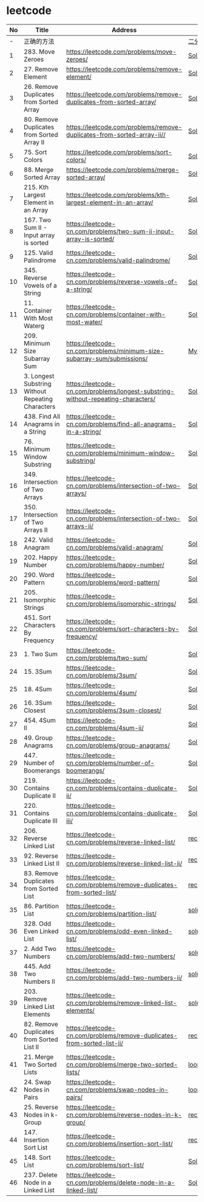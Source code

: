 # leetcode

| No | Title | Address | Solution | Topic | Time |
| ------ | ------ | ------ | ------ | ------ | ------ |
| - | 正确的方法 |  | [二分查找法](./src/main/java/com/learning/BinarySearch.java) |
| 1 | 283. Move Zeroes |https://leetcode.com/problems/move-zeroes/|[Solution1](./src/main/java/com/learning/_283/Solution.java),[Solution2](./src/main/java/com/learning/_283/Solution2.java)| array |
| 2 | 27. Remove Element |https://leetcode.com/problems/remove-element/|[Solution](./src/main/java/com/learning/_27/Solution.java)| array |
| 3 | 26. Remove Duplicates from Sorted Array |https://leetcode.com/problems/remove-duplicates-from-sorted-array/|[Solution](./src/main/java/com/learning/_26/Solution.java),[Solution2](./src/main/java/com/learning/_26/Solution2.java)| array |
| 4 | 80. Remove Duplicates from Sorted Array II |https://leetcode.com/problems/remove-duplicates-from-sorted-array-ii//|[Solution2](./src/main/java/com/learning/_80/Solution2.java)| array |2020/3/28|
| 5 | 75. Sort Colors |https://leetcode.com/problems/sort-colors/|[Solution](./src/main/java/com/learning/_75/Solution.java),[Solution2](./src/main/java/com/learning/_75/Solution2.java)| array |2020/3/29|
| 6 | 88. Merge Sorted Array |https://leetcode.com/problems/merge-sorted-array/|[Solution](./src/main/java/com/learning/_88/Solution.java)| array |2020/3/31|
| 7 | 215. Kth Largest Element in an Array |https://leetcode.com/problems/kth-largest-element-in-an-array/|[Solution](./src/main/java/com/learning/_215/Solution.java),[Solution2](./src/main/java/com/learning/_215/Solution2.java),[最小堆的上浮/下沉/heapify](./src/main/java/com/learning/_215/Solution3.java)| array |2020/4/06~11|
| 8 | 167. Two Sum II - Input array is sorted |https://leetcode-cn.com/problems/two-sum-ii-input-array-is-sorted/|[Solution](./src/main/java/com/learning/_167/Solution.java),[Solution2](./src/main/java/com/learning/_167/Solution2.java)| array |2020/4/12|
| 9  | 125. Valid Palindrome |https://leetcode-cn.com/problems/valid-palindrome/|[Solution](./src/main/java/com/learning/_125/Solution.java),[Best](./src/main/java/com/learning/_125/Solution2.java),[2LineCode](./src/main/java/com/learning/_125/Solution3.java)| array |2020/4/12|
| 10 | 345. Reverse Vowels of a String |https://leetcode-cn.com/problems/reverse-vowels-of-a-string/|[Solution](./src/main/java/com/learning/_345/Solution.java),[不用list的效率较好](./src/main/java/com/learning/_345/Solution2.java)| array |2020/4/18|
| 11 | 11.  Container With Most Waterg |https://leetcode-cn.com/problems/container-with-most-water/|[Solution](./src/main/java/com/learning/_11/Solution.java)| array |2020/4/18|
| 12 | 209. Minimum Size Subarray Sum |https://leetcode-cn.com/problems/minimum-size-subarray-sum/submissions/|[MySolution_HardToUnderStand](./src/main/java/com/learning/_209/Solution.java),[EasyToUnderStand](./src/main/java/com/learning/_209/Solution2.java)| array |2020/4/19|
| 13 | 3. Longest Substring Without Repeating Characters |https://leetcode-cn.com/problems/longest-substring-without-repeating-characters/|[Solution](./src/main/java/com/learning/_3/Solution.java),[Solution2](./src/main/java/com/learning/_3/Solution2.java),[Solution3](./src/main/java/com/learning/_3/Solution3.java)| array,slide window |2020/4/23~24|
| 14 | 438. Find All Anagrams in a String |https://leetcode-cn.com/problems/find-all-anagrams-in-a-string/|[Solution](./src/main/java/com/learning/_438/Solution.java)| array,slide window |2020/4/25|
| 15 | 76. Minimum Window Substring |https://leetcode-cn.com/problems/minimum-window-substring/|[Solution](./src/main/java/com/learning/_76/Solution.java),[Solution2](./src/main/java/com/learning/_76/Solution2.java)| array,slide window |2020/5/7|
| 16 | 349. Intersection of Two Arrays |https://leetcode-cn.com/problems/intersection-of-two-arrays/|[Solution](./src/main/java/com/learning/_349/Solution.java)| query |2020/5/8|
| 17 | 350. Intersection of Two Arrays II |https://leetcode-cn.com/problems/intersection-of-two-arrays-ii/|[Solution](./src/main/java/com/learning/_350/Solution.java)| query |2020/5/8|
| 18 | 242. Valid Anagram |https://leetcode-cn.com/problems/valid-anagram/|[Solution](./src/main/java/com/learning/_242/Solution.java)| query |2020/5/9|
| 19 | 202. Happy Number |https://leetcode-cn.com/problems/happy-number/|[Solution](./src/main/java/com/learning/_202/Solution.java)| query |2020/5/9|
| 20 | 290. Word Pattern |https://leetcode-cn.com/problems/word-pattern/|[Solution](./src/main/java/com/learning/_290/Solution.java)| query |2020/5/9|
| 21 | 205. Isomorphic Strings |https://leetcode-cn.com/problems/isomorphic-strings/|[Solution](./src/main/java/com/learning/_205/Solution.java)| query |2020/5/9|
| 22 | 451. Sort Characters By Frequency |https://leetcode-cn.com/problems/sort-characters-by-frequency/|[Solution](./src/main/java/com/learning/_451/Solution.java)| query |2020/5/9|
| 23 | 1. Two Sum |https://leetcode-cn.com/problems/two-sum/|[Solution](./src/main/java/com/learning/_1/Solution.java)| query |2020/5/9|
| 24 | 15. 3Sum |https://leetcode-cn.com/problems/3sum/|[Solution](./src/main/java/com/learning/_15/Solution.java)| query |2020/5/9|
| 25 | 18. 4Sum |https://leetcode-cn.com/problems/4sum/|[Solution](./src/main/java/com/learning/_18/Solution.java)| query |2020/5/10|
| 26 | 16. 3Sum Closest |https://leetcode-cn.com/problems/3sum-closest/|[Solution](./src/main/java/com/learning/_16/Solution.java)| query |2020/5/11|
| 27 | 454. 4Sum II |https://leetcode-cn.com/problems/4sum-ii/|[Solution](./src/main/java/com/learning/_454/Solution.java)| query |2020/5/11|
| 28 | 49. Group Anagrams |https://leetcode-cn.com/problems/group-anagrams/|[Solution](./src/main/java/com/learning/_49/Solution.java)，[Solution2](./src/main/java/com/learning/_49/Solution2.java)| query |2020/5/11~13|
| 29 | 447. Number of Boomerangs |https://leetcode-cn.com/problems/number-of-boomerangs/|[Solution](./src/main/java/com/learning/_447/Solution.java)| query |2020/5/13|
| 30 | 219. Contains Duplicate II |https://leetcode-cn.com/problems/contains-duplicate-ii/|[Solution](./src/main/java/com/learning/_219/Solution.java)| query |2020/5/18|
| 31 | 220. Contains Duplicate III |https://leetcode-cn.com/problems/contains-duplicate-iii/|[Solution](./src/main/java/com/learning/_220/Solution.java)| query |2020/5/20|
| 32 | 206. Reverse Linked List |https://leetcode-cn.com/problems/reverse-linked-list/|[recursive](./src/main/java/com/learning/_206/Solution.java),[loop](./src/main/java/com/learning/_206/Solution2.java)| Linked List |2020/5/22|
| 33 | 92. Reverse Linked List II |https://leetcode-cn.com/problems/reverse-linked-list-ii/|[recursive](./src/main/java/com/learning/_92/Solution.java),[loop](./src/main/java/com/learning/_92/Solution2.java)| Linked List |2020/6/6|
| 34 | 83. Remove Duplicates from Sorted List |https://leetcode-cn.com/problems/remove-duplicates-from-sorted-list/|[recursive](./src/main/java/com/learning/_83/Solution2.java),[loop](./src/main/java/com/learning/_83/Solution.java)| Linked List |2020/6/7|
| 35 | 86. Partition List |https://leetcode-cn.com/problems/partition-list/|[solution](./src/main/java/com/learning/_86/Solution.java)| Linked List |2020/6/7|
| 36 | 328. Odd Even Linked List |https://leetcode-cn.com/problems/odd-even-linked-list/|[solution](./src/main/java/com/learning/_328/Solution.java)| Linked List |2020/6/3|
| 37 | 2. Add Two Numbers |https://leetcode-cn.com/problems/add-two-numbers/|[solution](./src/main/java/com/learning/_2/Solution.java)| Linked List |2020/6/13|
| 38 | 445. Add Two Numbers II |https://leetcode-cn.com/problems/add-two-numbers-ii/|[solution](./src/main/java/com/learning/_445/Solution.java)| Linked List |2020/6/13|
| 39 | 203. Remove Linked List Elements |https://leetcode-cn.com/problems/remove-linked-list-elements/|[solution](./src/main/java/com/learning/_203/Solution.java)| Linked List |2020/6/14|
| 40 | 82. Remove Duplicates from Sorted List II |https://leetcode-cn.com/problems/remove-duplicates-from-sorted-list-ii/|[recursive](./src/main/java/com/learning/_82/Solution2.java)| Linked List |2020/6/14|
| 41 | 21. Merge Two Sorted Lists |https://leetcode-cn.com/problems/merge-two-sorted-lists/|[loop](./src/main/java/com/learning/_21/Solution.java),[recursive](./src/main/java/com/learning/_21/Solution2.java)| Linked List |2020/6/14|
| 42 | 24. Swap Nodes in Pairs |https://leetcode-cn.com/problems/swap-nodes-in-pairs/|[loop](./src/main/java/com/learning/_24/Solution.java),[recursive](./src/main/java/com/learning/_24/Solution2.java)| Linked List |2020/6/14|
| 43 | 25. Reverse Nodes in k-Group |https://leetcode-cn.com/problems/reverse-nodes-in-k-group/|[recursive](./src/main/java/com/learning/_25/Solution2.java),[loop](./src/main/java/com/learning/_25/Solution.java)| Linked List |2020/6/14|
| 44 | 147. Insertion Sort List |https://leetcode-cn.com/problems/insertion-sort-list/|[recursive](./src/main/java/com/learning/_147/Solution.java)| Linked List |2020/6/14|
| 45 | 148. Sort List |https://leetcode-cn.com/problems/sort-list/|[Solution](./src/main/java/com/learning/_148/Solution.java)| Linked List |2020/7/5|
| 46 | 237. Delete Node in a Linked List |https://leetcode-cn.com/problems/delete-node-in-a-linked-list/|[Solution](./src/main/java/com/learning/_237/Solution.java)| Linked List |2020/7/6|